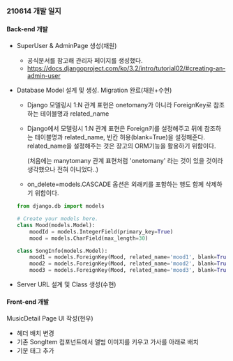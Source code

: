 ### 210614 개발 일지



#### Back-end 개발

* SuperUser & AdminPage 생성(채원)

  * 공식문서를 참고해 관리자 페이지를 생성했다.
  * https://docs.djangoproject.com/ko/3.2/intro/tutorial02/#creating-an-admin-user

* Database Model 설계 및 생성. Migration 완료(채원+수현)

  * Django 모델링시 1:N 관계 표현은 onetomany가 아니라 ForeignKey로 참조하는 테이블명과 related_name

  * Django에서 모델링시 1:N 관계 표현은 Foreign키를 설정해주고 뒤에 참조하는 테이블명과  related_name, 빈칸 허용(blank=True)을 설정해준다.
    related_name을 설정해주는 것은 장고의 ORM기능을 활용하기 위함이다.

    (처음에는 manytomany 관계 표현처럼 'onetomany' 라는 것이 있을 것이라 생각했으나 전혀 아니었다..)

  * on_delete=models.CASCADE 옵션은 외래키를 포함하는 행도 함께 삭제하기 위함이다.

  ```python
  from django.db import models
  
  # Create your models here.
  class Mood(models.Model):
      moodId = models.IntegerField(primary_key=True)
      mood = models.CharField(max_length=30)
  
  class SongInfo(models.Model):
      mood1 = models.ForeignKey(Mood, related_name='mood1', blank=True, on_delete=models.CASCADE)
      mood2 = models.ForeignKey(Mood, related_name='mood2', blank=True, on_delete=models.CASCADE)
      mood3 = models.ForeignKey(Mood, related_name='mood3', blank=True, on_delete=models.CASCADE)
  ```

* Server URL 설계 및 Class 생성(수현)



#### Front-end 개발

MusicDetail Page UI 작성(현우)

- 헤더 배치 변경
- 기존 SongItem 컴포넌트에서 앨범 이미지를 키우고 가사를 아래로 배치
- 기분 태그 추가
